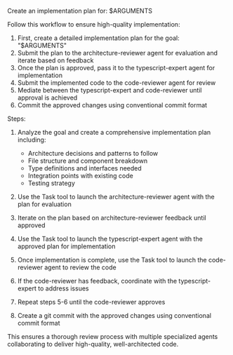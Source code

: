 Create an implementation plan for: $ARGUMENTS

Follow this workflow to ensure high-quality implementation:

1. First, create a detailed implementation plan for the goal: "$ARGUMENTS"
2. Submit the plan to the architecture-reviewer agent for evaluation and iterate based on feedback
3. Once the plan is approved, pass it to the typescript-expert agent for implementation
4. Submit the implemented code to the code-reviewer agent for review
5. Mediate between the typescript-expert and code-reviewer until approval is achieved
6. Commit the approved changes using conventional commit format

Steps:

1. Analyze the goal and create a comprehensive implementation plan including:
   - Architecture decisions and patterns to follow
   - File structure and component breakdown
   - Type definitions and interfaces needed
   - Integration points with existing code
   - Testing strategy

2. Use the Task tool to launch the architecture-reviewer agent with the plan for evaluation

3. Iterate on the plan based on architecture-reviewer feedback until approved

4. Use the Task tool to launch the typescript-expert agent with the approved plan for implementation

5. Once implementation is complete, use the Task tool to launch the code-reviewer agent to review the code

6. If the code-reviewer has feedback, coordinate with the typescript-expert to address issues

7. Repeat steps 5-6 until the code-reviewer approves

8. Create a git commit with the approved changes using conventional commit format

This ensures a thorough review process with multiple specialized agents collaborating to deliver high-quality, well-architected code.
